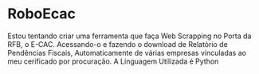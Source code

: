 # RoboEcac
Estou tentando criar uma ferramenta que faça Web Scrapping no Porta da RFB, o E-CAC. Acessando-o e fazendo o download de Relatório de Pendências Fiscais, Automaticamente de várias empresas vinculadas ao meu cerificado por procuração. A Linguagem Utilizada é Python
